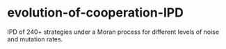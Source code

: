 # evolution-of-cooperation-IPD
IPD of 240+ strategies under a Moran process for different levels of noise and mutation rates. 
